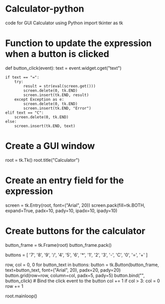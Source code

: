 # Calculator-python
code for GUI Calculator using Python
import tkinter as tk

# Function to update the expression when a button is clicked
def button_click(event):
    text = event.widget.cget("text")

    if text == "=":
        try:
            result = str(eval(screen.get()))
            screen.delete(0, tk.END)
            screen.insert(tk.END, result)
        except Exception as e:
            screen.delete(0, tk.END)
            screen.insert(tk.END, "Error")
    elif text == "C":
        screen.delete(0, tk.END)
    else:
        screen.insert(tk.END, text)

# Create a GUI window
root = tk.Tk()
root.title("Calculator")

# Create an entry field for the expression
screen = tk.Entry(root, font=("Arial", 20))
screen.pack(fill=tk.BOTH, expand=True, padx=10, pady=10, ipadx=10, ipady=10)

# Create buttons for the calculator
button_frame = tk.Frame(root)
button_frame.pack()

buttons = [
    '7', '8', '9', '/',
    '4', '5', '6', '*',
    '1', '2', '3', '-',
    'C', '0', '=', '+'
]

row, col = 0, 0
for button_text in buttons:
    button = tk.Button(button_frame, text=button_text, font=("Arial", 20), padx=20, pady=20)
    button.grid(row=row, column=col, padx=5, pady=5)
    button.bind("<Button-1>", button_click)  # Bind the click event to the button
    col += 1
    if col > 3:
        col = 0
        row += 1

root.mainloop()

